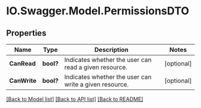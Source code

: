 # IO.Swagger.Model.PermissionsDTO
## Properties

Name | Type | Description | Notes
------------ | ------------- | ------------- | -------------
**CanRead** | **bool?** | Indicates whether the user can read a given resource. | [optional] 
**CanWrite** | **bool?** | Indicates whether the user can write a given resource. | [optional] 

[[Back to Model list]](../README.md#documentation-for-models) [[Back to API list]](../README.md#documentation-for-api-endpoints) [[Back to README]](../README.md)

